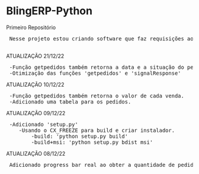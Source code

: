 # BlingERP-Python
 Primeiro Repositório
 <pre>
 Nesse projeto estou criando software que faz requisições ao Bling ERP. Desenvolvimento no Windows 10.
 </pre>
 ATUALIZAÇÃO 21/12/22
<pre>
 -Função getpedidos também retorna a data e a situação do pedido.
 -Otimização das funções 'getpedidos' e 'signalResponse'
</pre>
 ATUALIZAÇÃO 10/12/22
<pre>
 -Função getpedidos também retorna o valor de cada venda.
 -Adicionado uma tabela para os pedidos.
</pre>
 ATUALIZAÇÃO 09/12/22
 <pre>
 -Adicionado 'setup.py'
    -Usando o CX_FREEZE para build e criar instalador.
        -build: 'python setup.py build'
        -build+msi: 'python setup.py bdist_msi'
</pre>
 ATUALIZAÇÃO 08/12/22
 <pre>
 Adicionado progress bar real ao obter a quantidade de pedidos
 </pre>
